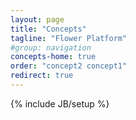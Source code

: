 ```yaml
---
layout: page
title: "Concepts"
tagline: "Flower Platform"
#group: navigation
concepts-home: true
order: "concept2 concept1"
redirect: true
---
```

{% include JB/setup %}
